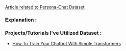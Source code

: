[Article related to Persona-Chat Dataset](https://arxiv.org/abs/1801.07243)

### Explanation :



### Projects/Tutorials I've Utilized Dataset :
* [How To Train Your Chatbot With Simple Transformers](https://towardsdatascience.com/how-to-train-your-chatbot-with-simple-transformers-da25160859f4)

